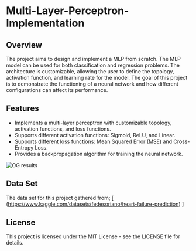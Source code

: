 # Multi-Layer-Perceptron-Implementation

## Overview

The project aims to design and implement a MLP from scratch. The MLP model can be used for both classification and regression problems. The architecture is customizable, allowing the user to define the topology, activation function, and learning rate for the model.
The goal of this project is to demonstrate the functioning of a neural network and how different configurations can affect its performance.

## Features

- Implements a multi-layer perceptron with customizable topology, activation functions, and loss functions.
- Supports different activation functions: Sigmoid, ReLU, and Linear.
- Supports different loss functions: Mean Squared Error (MSE) and Cross-Entropy Loss.
- Provides a backpropagation algorithm for training the neural network.
  
![OG results](https://github.com/MGB666/Multi-Layer-Perceptron-Implementation-/assets/132854665/bee1f4dd-c61c-4b00-9ace-2cf545570386)

## Data Set
The data set for this project gathered from;
[ (https://www.kaggle.com/datasets/fedesoriano/heart-failure-prediction) ]

## License

This project is licensed under the MIT License - see the LICENSE file for details.

